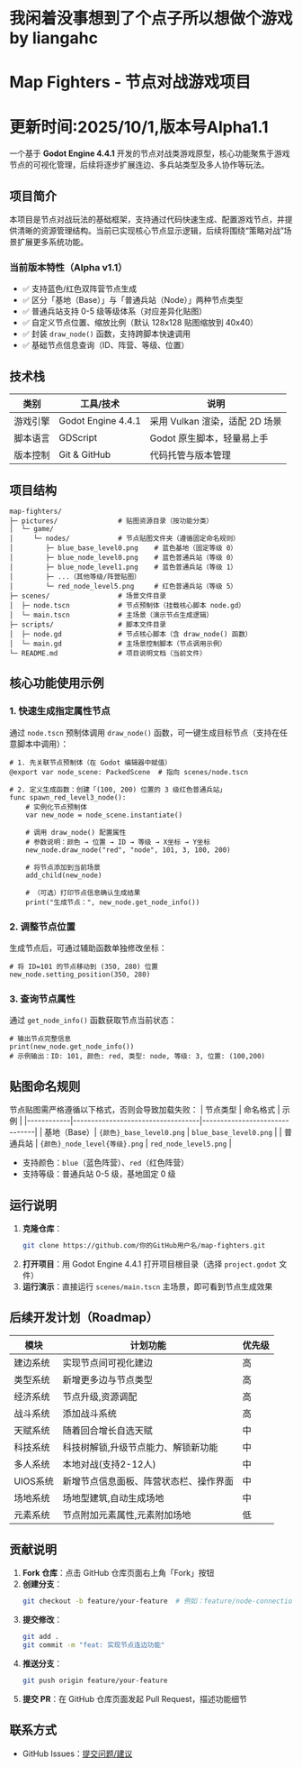 # 我闲着没事想到了个点子所以想做个游戏 by liangahc

# Map Fighters - 节点对战游戏项目

# 更新时间:2025/10/1,版本号Alpha1.1

一个基于 **Godot Engine 4.4.1** 开发的节点对战类游戏原型，核心功能聚焦于游戏节点的可视化管理，后续将逐步扩展连边、多兵站类型及多人协作等玩法。


## 项目简介
本项目是节点对战玩法的基础框架，支持通过代码快速生成、配置游戏节点，并提供清晰的资源管理结构。当前已实现核心节点显示逻辑，后续将围绕“策略对战”场景扩展更多系统功能。

### 当前版本特性（Alpha v1.1）
- ✅ 支持蓝色/红色双阵营节点生成
- ✅ 区分「基地（Base）」与「普通兵站（Node）」两种节点类型
- ✅ 普通兵站支持 0-5 级等级体系（对应差异化贴图）
- ✅ 自定义节点位置、缩放比例（默认 128x128 贴图缩放到 40x40）
- ✅ 封装 `draw_node()` 函数，支持跨脚本快速调用
- ✅ 基础节点信息查询（ID、阵营、等级、位置）


## 技术栈
| 类别         | 工具/技术                  | 说明                          |
|--------------|----------------------------|-------------------------------|
| 游戏引擎     | Godot Engine 4.4.1         | 采用 Vulkan 渲染，适配 2D 场景 |
| 脚本语言     | GDScript                   | Godot 原生脚本，轻量易上手    |
| 版本控制     | Git & GitHub               | 代码托管与版本管理            |


## 项目结构
```
map-fighters/
├─ pictures/               # 贴图资源目录（按功能分类）
│  └─ game/
│     └─ nodes/            # 节点贴图文件夹（遵循固定命名规则）
│        ├─ blue_base_level0.png    # 蓝色基地（固定等级 0）
│        ├─ blue_node_level0.png    # 蓝色普通兵站（等级 0）
│        ├─ blue_node_level1.png    # 蓝色普通兵站（等级 1）
│        ├─ ...（其他等级/阵营贴图）
│        └─ red_node_level5.png     # 红色普通兵站（等级 5）
├─ scenes/                 # 场景文件目录
│  ├─ node.tscn            # 节点预制体（挂载核心脚本 node.gd）
│  └─ main.tscn            # 主场景（演示节点生成逻辑）
├─ scripts/                # 脚本文件目录
│  ├─ node.gd              # 节点核心脚本（含 draw_node() 函数）
│  └─ main.gd              # 主场景控制脚本（节点调用示例）
└─ README.md               # 项目说明文档（当前文件）
```


## 核心功能使用示例
### 1. 快速生成指定属性节点
通过 `node.tscn` 预制体调用 `draw_node()` 函数，可一键生成目标节点（支持在任意脚本中调用）：
```gdscript
# 1. 先关联节点预制体（在 Godot 编辑器中赋值）
@export var node_scene: PackedScene  # 指向 scenes/node.tscn

# 2. 定义生成函数：创建「(100, 200) 位置的 3 级红色普通兵站」
func spawn_red_level3_node():
    # 实例化节点预制体
    var new_node = node_scene.instantiate()
    
    # 调用 draw_node() 配置属性
    # 参数说明：颜色 → 位置 → ID → 等级 → X坐标 → Y坐标
    new_node.draw_node("red", "node", 101, 3, 100, 200)
    
    # 将节点添加到当前场景
    add_child(new_node)
    
    # （可选）打印节点信息确认生成结果
    print("生成节点：", new_node.get_node_info())
```

### 2. 调整节点位置
生成节点后，可通过辅助函数单独修改坐标：
```gdscript
# 将 ID=101 的节点移动到 (350, 280) 位置
new_node.setting_position(350, 280)
```

### 3. 查询节点属性
通过 `get_node_info()` 函数获取节点当前状态：
```gdscript
# 输出节点完整信息
print(new_node.get_node_info())
# 示例输出：ID: 101, 颜色: red, 类型: node, 等级: 3, 位置: (100,200)
```


## 贴图命名规则
节点贴图需严格遵循以下格式，否则会导致加载失败：
| 节点类型   | 命名格式                          | 示例                          |
|------------|-----------------------------------|-------------------------------|
| 基地（Base）| `{颜色}_base_level0.png`          | `blue_base_level0.png`        |
| 普通兵站   | `{颜色}_node_level{等级}.png`     | `red_node_level5.png`         |

- 支持颜色：`blue`（蓝色阵营）、`red`（红色阵营）
- 支持等级：普通兵站 0-5 级，基地固定 0 级


## 运行说明
1. **克隆仓库**：
   ```bash
   git clone https://github.com/你的GitHub用户名/map-fighters.git
   ```
2. **打开项目**：用 Godot Engine 4.4.1 打开项目根目录（选择 `project.godot` 文件）
3. **运行演示**：直接运行 `scenes/main.tscn` 主场景，即可看到节点生成效果


## 后续开发计划（Roadmap）
| 模块         | 计划功能                          | 优先级 |
|--------------|-----------------------------------|--------|
| 建边系统     | 实现节点间可视化建边 | 高     |
| 类型系统     | 新增更多边与节点类型  | 高     |
| 经济系统     | 节点升级,资源调配  | 高     |
| 战斗系统     | 添加战斗系统  | 高     |
| 天赋系统     | 随着回合增长自选天赋 | 中     |
| 科技系统     | 科技树解锁,升级节点能力、解锁新功能  | 中     |
| 多人系统     | 本地对战(支持2-12人)     | 中     |
| UIOS系统     | 新增节点信息面板、阵营状态栏、操作界面  | 中     |
| 场地系统     | 场地型建筑,自动生成场地  | 中     |
| 元素系统     | 节点附加元素属性,元素附加场地  | 低   |


## 贡献说明
1. **Fork 仓库**：点击 GitHub 仓库页面右上角「Fork」按钮
2. **创建分支**：
   ```bash
   git checkout -b feature/your-feature  # 例如：feature/node-connection
   ```
3. **提交修改**：
   ```bash
   git add .
   git commit -m "feat: 实现节点连边功能"
   ```
4. **推送分支**：
   ```bash
   git push origin feature/your-feature
   ```
5. **提交 PR**：在 GitHub 仓库页面发起 Pull Request，描述功能细节


## 联系方式
- GitHub Issues：[提交问题/建议](https://github.com/你的GitHub用户名/map-fighters/issues)
